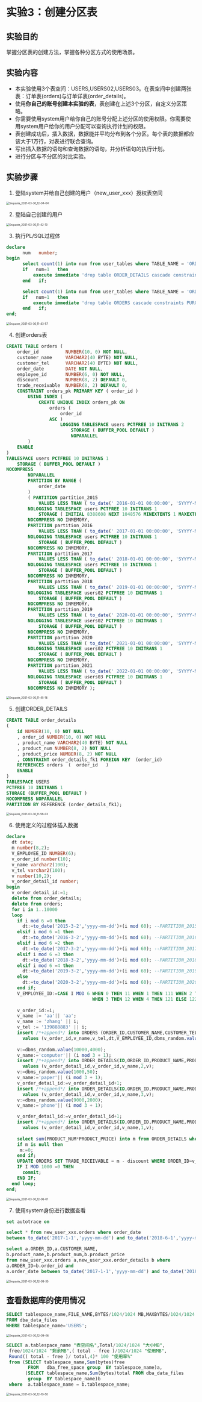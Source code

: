 # 实验3：创建分区表

## 实验目的

掌握分区表的创建方法，掌握各种分区方式的使用场景。

## 实验内容

- 本实验使用3个表空间：USERS,USERS02,USERS03。在表空间中创建两张表：订单表(orders)与订单详表(order_details)。
- 使用**你自己的账号创建本实验的表**，表创建在上述3个分区，自定义分区策略。
- 你需要使用system用户给你自己的账号分配上述分区的使用权限。你需要使用system用户给你的用户分配可以查询执行计划的权限。
- 表创建成功后，插入数据，数据能并平均分布到各个分区。每个表的数据都应该大于1万行，对表进行联合查询。
- 写出插入数据的语句和查询数据的语句，并分析语句的执行计划。
- 进行分区与不分区的对比实验。

## 实验步骤

1. 登陆system并给自己创建的用户（new_user_xxx）授权表空间

<img src="/Users/xxx_/Desktop/oracle/oracle/test3/Snipaste_2021-03-30_12-04-04.png" alt="Snipaste_2021-03-30_12-04-04" style="zoom:50%;" />



2. 登陆自己创建的用户

<img src="/Users/xxx_/Desktop/oracle/oracle/test3/Snipaste_2021-03-30_11-42-13.png" alt="Snipaste_2021-03-30_11-42-13" style="zoom:50%;" />



3. 执行PL/SQL过程体 

```sql
declare
      num   number;
begin
      select count(1) into num from user_tables where TABLE_NAME = 'ORDER_DETAILS';
      if   num=1   then
          execute immediate 'drop table ORDER_DETAILS cascade constraints PURGE';
      end   if;

      select count(1) into num from user_tables where TABLE_NAME = 'ORDERS';
      if   num=1   then
          execute immediate 'drop table ORDERS cascade constraints PURGE';
      end   if;
end;
```

<img src="/Users/xxx_/Desktop/oracle/oracle/test3/Snipaste_2021-03-30_11-43-57.png" alt="Snipaste_2021-03-30_11-43-57" style="zoom:50%;" />



4. 创建orders表

```sql
CREATE TABLE orders (
    order_id          NUMBER(10, 0) NOT NULL,
    customer_name     VARCHAR2(40 BYTE) NOT NULL,
    customer_tel      VARCHAR2(40 BYTE) NOT NULL,
    order_date        DATE NOT NULL,
    employee_id       NUMBER(6, 0) NOT NULL,
    discount          NUMBER(8, 2) DEFAULT 0,
    trade_receivable  NUMBER(8, 2) DEFAULT 0,
    CONSTRAINT orders_pk PRIMARY KEY ( order_id )
        USING INDEX (
            CREATE UNIQUE INDEX orders_pk ON
                orders (
                    order_id
                ASC )
                    LOGGING TABLESPACE users PCTFREE 10 INITRANS 2
                        STORAGE ( BUFFER_POOL DEFAULT )
                        NOPARALLEL
        )
    ENABLE
)
TABLESPACE users PCTFREE 10 INITRANS 1
    STORAGE ( BUFFER_POOL DEFAULT )
NOCOMPRESS
        NOPARALLEL
        PARTITION BY RANGE (
            order_date
        )
        ( PARTITION partition_2015
            VALUES LESS THAN ( to_date(' 2016-01-01 00:00:00', 'SYYYY-MM-DD HH24:MI:SS', 'NLS_CALENDAR=GREGORIAN') )
        NOLOGGING TABLESPACE users PCTFREE 10 INITRANS 1
            STORAGE ( INITIAL 8388608 NEXT 1048576 MINEXTENTS 1 MAXEXTENTS UNLIMITED BUFFER_POOL DEFAULT )
        NOCOMPRESS NO INMEMORY,
        PARTITION partition_2016
            VALUES LESS THAN ( to_date(' 2017-01-01 00:00:00', 'SYYYY-MM-DD HH24:MI:SS', 'NLS_CALENDAR=GREGORIAN') )
        NOLOGGING TABLESPACE users PCTFREE 10 INITRANS 1
            STORAGE ( BUFFER_POOL DEFAULT )
        NOCOMPRESS NO INMEMORY,
        PARTITION partition_2017
            VALUES LESS THAN ( to_date(' 2018-01-01 00:00:00', 'SYYYY-MM-DD HH24:MI:SS', 'NLS_CALENDAR=GREGORIAN') )
        NOLOGGING TABLESPACE users PCTFREE 10 INITRANS 1
            STORAGE ( BUFFER_POOL DEFAULT )
        NOCOMPRESS NO INMEMORY,
        PARTITION partition_2018
            VALUES LESS THAN ( to_date(' 2019-01-01 00:00:00', 'SYYYY-MM-DD HH24:MI:SS', 'NLS_CALENDAR=GREGORIAN') )
        NOLOGGING TABLESPACE users02 PCTFREE 10 INITRANS 1
            STORAGE ( BUFFER_POOL DEFAULT )
        NOCOMPRESS NO INMEMORY,
        PARTITION partition_2019
            VALUES LESS THAN ( to_date(' 2020-01-01 00:00:00', 'SYYYY-MM-DD HH24:MI:SS', 'NLS_CALENDAR=GREGORIAN') )
        NOLOGGING TABLESPACE users02 PCTFREE 10 INITRANS 1
            STORAGE ( BUFFER_POOL DEFAULT )
        NOCOMPRESS NO INMEMORY,
        PARTITION partition_2020
            VALUES LESS THAN ( to_date(' 2021-01-01 00:00:00', 'SYYYY-MM-DD HH24:MI:SS', 'NLS_CALENDAR=GREGORIAN') )
        NOLOGGING TABLESPACE users02 PCTFREE 10 INITRANS 1
            STORAGE ( BUFFER_POOL DEFAULT )
        NOCOMPRESS NO INMEMORY,
        PARTITION partition_2021
            VALUES LESS THAN ( to_date(' 2022-01-01 00:00:00', 'SYYYY-MM-DD HH24:MI:SS', 'NLS_CALENDAR=GREGORIAN') )
        NOLOGGING TABLESPACE users03 PCTFREE 10 INITRANS 1
            STORAGE ( BUFFER_POOL DEFAULT )
        NOCOMPRESS NO INMEMORY );
```

<img src="/Users/xxx_/Desktop/oracle/oracle/test3/Snipaste_2021-03-30_11-45-16.png" alt="Snipaste_2021-03-30_11-45-16" style="zoom:50%;" />



5. 创建ORDER_DETAILS

```sql
CREATE TABLE order_details
(
	id NUMBER(10, 0) NOT NULL
	, order_id NUMBER(10, 0) NOT NULL
	, product_name VARCHAR2(40 BYTE) NOT NULL
	, product_num NUMBER(8, 2) NOT NULL
	, product_price NUMBER(8, 2) NOT NULL
	, CONSTRAINT order_details_fk1 FOREIGN KEY  (order_id)
	REFERENCES orders  (  order_id   )
	ENABLE
)
TABLESPACE USERS
PCTFREE 10 INITRANS 1
STORAGE (BUFFER_POOL DEFAULT )
NOCOMPRESS NOPARALLEL
PARTITION BY REFERENCE (order_details_fk1);
```

<img src="/Users/xxx_/Desktop/oracle/oracle/test3/Snipaste_2021-03-30_11-56-03.png" alt="Snipaste_2021-03-30_11-56-03" style="zoom:50%;" />



6. 使用定义的过程体插入数据

```sql
declare
  dt date;
  m number(8,2);
  V_EMPLOYEE_ID NUMBER(6);
  v_order_id number(10);
  v_name varchar2(100);
  v_tel varchar2(100);
  v number(10,2);
  v_order_detail_id number;
begin
  v_order_detail_id:=1;
  delete from order_details;
  delete from orders;
  for i in 1..10000
  loop
    if i mod 6 =0 then
      dt:=to_date('2015-3-2','yyyy-mm-dd')+(i mod 60); --PARTITION_2015
    elsif i mod 6 =1 then
      dt:=to_date('2016-3-2','yyyy-mm-dd')+(i mod 60); --PARTITION_2016
    elsif i mod 6 =2 then
      dt:=to_date('2017-3-2','yyyy-mm-dd')+(i mod 60); --PARTITION_2017
    elsif i mod 6 =3 then
      dt:=to_date('2018-3-2','yyyy-mm-dd')+(i mod 60); --PARTITION_2018
    elsif i mod 6 =4 then
      dt:=to_date('2019-3-2','yyyy-mm-dd')+(i mod 60); --PARTITION_2019
    else
      dt:=to_date('2020-3-2','yyyy-mm-dd')+(i mod 60); --PARTITION_2020
    end if;
    V_EMPLOYEE_ID:=CASE I MOD 6 WHEN 0 THEN 11 WHEN 1 THEN 111 WHEN 2 THEN 112
                                WHEN 3 THEN 12 WHEN 4 THEN 121 ELSE 122 END;
	
    v_order_id:=i;
    v_name := 'aa'|| 'aa';
    v_name := 'zhang' || i;
    v_tel := '139888883' || i;
    insert /*+append*/ into ORDERS (ORDER_ID,CUSTOMER_NAME,CUSTOMER_TEL,ORDER_DATE,EMPLOYEE_ID,DISCOUNT)
      values (v_order_id,v_name,v_tel,dt,V_EMPLOYEE_ID,dbms_random.value(100,0));
	
    v:=dbms_random.value(10000,4000);
    v_name:='computer'|| (i mod 3 + 1);
    insert /*+append*/ into ORDER_DETAILS(ID,ORDER_ID,PRODUCT_NAME,PRODUCT_NUM,PRODUCT_PRICE)
      values (v_order_detail_id,v_order_id,v_name,2,v);
    v:=dbms_random.value(1000,50);
    v_name:='paper'|| (i mod 3 + 1);
    v_order_detail_id:=v_order_detail_id+1;
    insert /*+append*/ into ORDER_DETAILS(ID,ORDER_ID,PRODUCT_NAME,PRODUCT_NUM,PRODUCT_PRICE)
      values (v_order_detail_id,v_order_id,v_name,3,v);
    v:=dbms_random.value(9000,2000);
    v_name:='phone'|| (i mod 3 + 1);

    v_order_detail_id:=v_order_detail_id+1;
    insert /*+append*/ into ORDER_DETAILS(ID,ORDER_ID,PRODUCT_NAME,PRODUCT_NUM,PRODUCT_PRICE)
      values (v_order_detail_id,v_order_id,v_name,1,v);
	
    select sum(PRODUCT_NUM*PRODUCT_PRICE) into m from ORDER_DETAILS where ORDER_ID=v_order_id;
    if m is null then
     m:=0;
    end if;
    UPDATE ORDERS SET TRADE_RECEIVABLE = m - discount WHERE ORDER_ID=v_order_id;
    IF I MOD 1000 =0 THEN
      commit; 
    END IF;
  end loop;
end;
```

<img src="/Users/xxx_/Desktop/oracle/oracle/test3/Snipaste_2021-03-30_12-06-01.png" alt="Snipaste_2021-03-30_12-06-01" style="zoom:50%;" />



7. 使用system身份进行数据查看

```sql
set autotrace on

select * from new_user_xxx.orders where order_date
between to_date('2017-1-1','yyyy-mm-dd') and to_date('2018-6-1','yyyy-mm-dd');

select a.ORDER_ID,a.CUSTOMER_NAME,
b.product_name,b.product_num,b.product_price
from new_user_xxx.orders a,new_user_xxx.order_details b where
a.ORDER_ID=b.order_id and
a.order_date between to_date('2017-1-1','yyyy-mm-dd') and to_date('2018-6-1','yyyy-mm-dd');
```

<img src="/Users/xxx_/Desktop/oracle/oracle/test3/Snipaste_2021-03-30_12-08-35.png" alt="Snipaste_2021-03-30_12-08-35" style="zoom:50%;" />





## 查看数据库的使用情况

```sql
SELECT tablespace_name,FILE_NAME,BYTES/1024/1024 MB,MAXBYTES/1024/1024 MAX_MB,autoextensible
FROM dba_data_files  
WHERE tablespace_name='USERS';
```

<img src="/Users/xxx_/Desktop/oracle/oracle/test3/Snipaste_2021-03-30_12-09-46.png" alt="Snipaste_2021-03-30_12-09-46" style="zoom:50%;" />

```sql
SELECT a.tablespace_name "表空间名",Total/1024/1024 "大小MB",
 free/1024/1024 "剩余MB",( total - free )/1024/1024 "使用MB",
 Round(( total - free )/ total,4)* 100 "使用率%"
 from (SELECT tablespace_name,Sum(bytes)free
        FROM   dba_free_space group  BY tablespace_name)a,
       (SELECT tablespace_name,Sum(bytes)total FROM dba_data_files
        group  BY tablespace_name)b
 where  a.tablespace_name = b.tablespace_name;
```

<img src="/Users/xxx_/Desktop/oracle/oracle/test3/Snipaste_2021-03-30_12-10-50.png" alt="Snipaste_2021-03-30_12-10-50" style="zoom:50%;" />